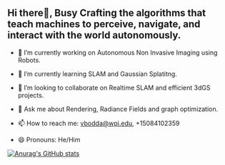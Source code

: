 ## Hi there👋, Busy Crafting the algorithms that teach machines to perceive, navigate, and interact with the world autonomously.


- 🔭 I’m currently working on Autonomous Non Invasive Imaging using Robots.
- 🌱 I’m currently learning SLAM and Gaussian Splatitng.
- 👯 I’m looking to collaborate on Realtime SLAM and efficient 3dGS projects. 

- 💬 Ask me about Rendering, Radiance Fields and graph optimization.
- 📫 How to reach me: vbodda@wpi.edu, +15084102359
- 😄 Pronouns: He/Him


[![Anurag's GitHub stats](https://github-readme-stats.vercel.app/api?username=Venkatag14)](https://github.com/anuraghazra/github-readme-stats)


